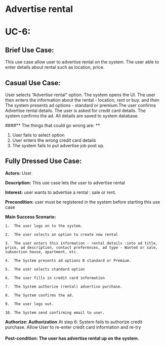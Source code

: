 # Advertise rental 
# UC-6:


## Brief Use Case: 
This use case allow user to advertise rental on the system. The user able to enter details about rental such as location, price.

## Casual Use Case: 
User selects “Advertise rental” option. The system opens the UI. The user then enters the information about the rental - location, rent or buy. and then The system presents ad options - standard or premium.The user confirms Advertise rental details. The user is asked for credit card details. The system confirms the ad. All details are saved to system
database. 

####** The things that could go wrong are: **
1. User fails to select option
2. User enters the wrong credit card details
3. The system fails to put advertise job post up.



## Fully Dressed Use Case: 

**Actors:** User.

**Description:** This use case lets the user to advertise rental 

**Interest:** user wants to advertise a rental : sale or rent.

**Precondition:** user must be registered in the system before starting this use case

**Main Success Scenario:**

	1.	The user logs on to the system.

	2.	The user selects an option to create new rental

	3.	The user enters this information - rental details :into ad title, price, ad description, contact preferences, ad type - Wanted or sale, subsection house, apartment, etc. 

	4.	The System presents ad options Ð standard or Premium.

	5.	The user selects standard option 

	6.	The user fills in credit card information

	7.	The System authorize (rental) advertise purchase.

	8.	The System confirms the ad.

	9.	The user logs out.

	10.	The System send confirming email to user.

**Authorize: Authorization**
	At step 6: System fails to authorize credit purchase.
	Allow User to re-enter credit card information and re-try

#### **Post-condition:** The user has advertise rental up on the system.

